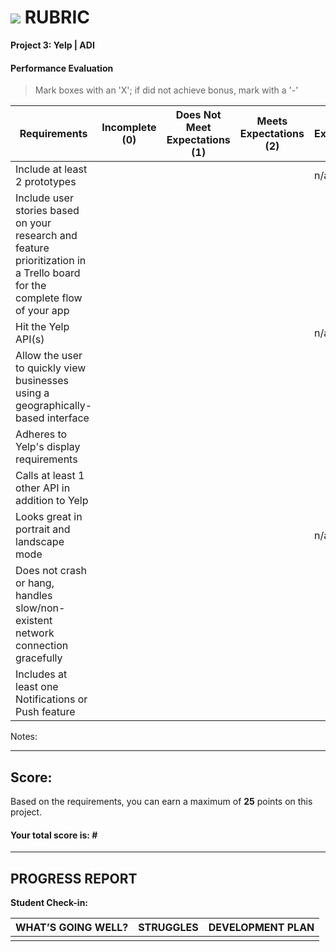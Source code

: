 # ![](https://ga-dash.s3.amazonaws.com/production/assets/logo-9f88ae6c9c3871690e33280fcf557f33.png) RUBRIC
**Project 3: Yelp | ADI** 	 						


#### Performance Evaluation
> Mark boxes with an 'X'; if did not achieve bonus, mark with a '-'

| Requirements | Incomplete (0) | Does Not Meet Expectations (1) | Meets Expectations (2) | Exceeds Expectations (3) |
|---|---|---|---|---|
| Include at least 2 prototypes | | | | n/a |
| Include user stories based on your research and feature prioritization in a Trello board for the complete flow of your app | | | | |
| Hit the Yelp API(s) | | | | n/a |
| Allow the user to quickly view businesses using a geographically-based interface | | |  | |
| Adheres to Yelp's display requirements | | |  |  |
| Calls at least 1 other API in addition to Yelp | | |  |  |
| Looks great in portrait and landscape mode | | |  | n/a |
| Does not crash or hang, handles slow/non-existent network connection gracefully | | |  | |
| Includes at least one Notifications or Push feature | | |  | |

Notes:

<!-- Example: Your getting the hang of this!  Be sure to practice proper indentation and spacing.  Nice work! -->

---

## Score:
Based on the requirements, you can earn a maximum of  **25**  points on this project.

#### Your total score is: **#**


---

<!--  This should be filled out for each student individually for project three -->

## PROGRESS REPORT
**Student Check-in:**

|WHAT’S GOING WELL?|STRUGGLES|DEVELOPMENT PLAN|
|---|---|---|
| | | |
